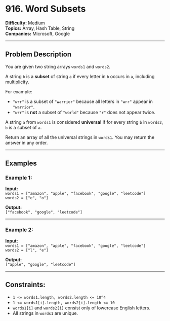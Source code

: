 # 916. Word Subsets

**Difficulty:** Medium  
**Topics:** Array, Hash Table, String  
**Companies:** Microsoft, Google  

---

## Problem Description

You are given two string arrays `words1` and `words2`.

A string `b` is a **subset** of string `a` if every letter in `b` occurs in `a`, including multiplicity.

For example:
- `"wrr"` is a subset of `"warrior"` because all letters in `"wrr"` appear in `"warrior"`.
- `"wrr"` is **not** a subset of `"world"` because `"r"` does not appear twice.

A string `a` from `words1` is considered **universal** if for every string `b` in `words2`, `b` is a subset of `a`.

Return an array of all the universal strings in `words1`. You may return the answer in any order.

---

## Examples

### Example 1:
**Input:**  
`words1 = ["amazon", "apple", "facebook", "google", "leetcode"]`  
`words2 = ["e", "o"]`  

**Output:**  
`["facebook", "google", "leetcode"]`  

---

### Example 2:
**Input:**  
`words1 = ["amazon", "apple", "facebook", "google", "leetcode"]`  
`words2 = ["l", "e"]`  

**Output:**  
`["apple", "google", "leetcode"]`  

---

## Constraints:
- `1 <= words1.length, words2.length <= 10^4`
- `1 <= words1[i].length, words2[i].length <= 10`
- `words1[i]` and `words2[i]` consist only of lowercase English letters.
- All strings in `words1` are unique.